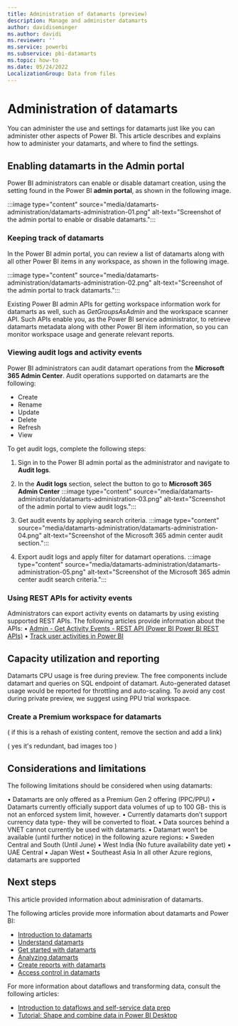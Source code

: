 ```yaml
---
title: Administration of datamarts (preview)
description: Manage and administer datamarts
author: davidiseminger
ms.author: davidi
ms.reviewer: ''
ms.service: powerbi
ms.subservice: pbi-datamarts
ms.topic: how-to
ms.date: 05/24/2022
LocalizationGroup: Data from files
---
```


# Administration of datamarts
You can administer the use and settings for datamarts just like you can administer other aspects of Power BI. This article describes and explains how to administer your datamarts, and where to find the settings.


## Enabling datamarts in the Admin portal
Power BI administrators can enable or disable datamart creation, using the setting found in the Power BI **admin portal**, as shown in the following image.

:::image type="content" source="media/datamarts-administration/datamarts-administration-01.png" alt-text="Screenshot of the admin portal to enable or disable datamarts.":::

### Keeping track of datamarts

In the Power BI admin portal, you can review a list of datamarts along with all other Power BI items in any workspace, as shown in the following image.

:::image type="content" source="media/datamarts-administration/datamarts-administration-02.png" alt-text="Screenshot of the admin portal to track datamarts.":::


Existing Power BI admin APIs for getting workspace information work for datamarts as well, such as *GetGroupsAsAdmin* and the workspace scanner API. Such APIs enable you, as the Power BI service administrator, to retrieve datamarts metadata along with other Power BI item information, so you can monitor workspace usage and generate relevant reports.

### Viewing audit logs and activity events

Power BI administrators can audit datamart operations from the **Microsoft 365 Admin Center**. Audit operations supported on datamarts are the following: 

* Create
* Rename
* Update
* Delete
* Refresh 
* View

To get audit logs, complete the following steps:

1.	Sign in to the Power BI admin portal as the administrator and navigate to **Audit logs**.
2.	In the **Audit logs** section, select the button to go to **Microsoft 365 Admin Center**
    :::image type="content" source="media/datamarts-administration/datamarts-administration-03.png" alt-text="Screenshot of the admin portal to view audit logs.":::
3.	Get audit events by applying search criteria.
    :::image type="content" source="media/datamarts-administration/datamarts-administration-04.png" alt-text="Screenshot of the Microsoft 365 admin center audit section.":::

4.	Export audit logs and apply filter for datamart operations.
    :::image type="content" source="media/datamarts-administration/datamarts-administration-05.png" alt-text="Screenshot of the Microsoft 365 admin center audit search criteria.":::


### Using REST APIs for activity events

Administrators can export activity events on datamarts by using existing supported REST APIs. The following articles provide information about the APIs:
•	[Admin - Get Activity Events - REST API (Power BI Power BI REST APIs)](/rest/api/power-bi/admin/get-activity-events)
•	[Track user activities in Power BI](/power-bi/admin/service-admin-auditing)

## Capacity utilization and reporting 

Datamarts CPU usage is free during preview. The free components include datamart and queries on SQL endpoint of datamart. Auto-generated dataset usage would be reported for throttling and auto-scaling. To avoid any cost during private preview, we suggest using PPU trial workspace. 

### Create a Premium workspace for datamarts
( if this is a rehash of existing content, remove the section and add a link)

( yes it's redundant, bad images too )


## Considerations and limitations

The following limitations should be considered when using datamarts: 

•	Datamarts are only offered as a Premium Gen 2 offering (PPC/PPU)
•	Datamarts currently officially support data volumes of up to 100 GB- this is not an enforced system limit, however.
•	Currently datamarts don’t support currency data type- they will be converted to float.
•	Data sources behind a VNET cannot currently be used with datamarts.
•	Datamart won’t be available (until further notice) in the following azure regions:
•	Sweden Central and South (Until June)
•	West India (No future availability date yet)
•	UAE Central 
•	Japan West 
•	Southeast Asia 
In all other Azure regions, datamarts are supported


## Next steps
This article provided information about adminisration of datamarts. 

The following articles provide more information about datamarts and Power BI:

* [Introduction to datamarts](datamarts-overview.md)
* [Understand datamarts](datamarts-understand.md)
* [Get started with datamarts](datamarts-get-started.md)
* [Analyzing datamarts](datamarts-analyze.md)
* [Create reports with datamarts](datamarts-create-reports.md)
* [Access control in datamarts](datamarts-access-control.md)

For more information about dataflows and transforming data, consult the following articles:
* [Introduction to dataflows and self-service data prep](../dataflows/dataflows-introduction-self-service.md)
* [Tutorial: Shape and combine data in Power BI Desktop](../../connect-data/desktop-shape-and-combine-data.md)









